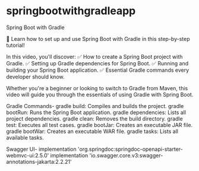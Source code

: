 # springbootwithgradleapp
Spring Boot with Gradle

🚀 Learn how to set up and use Spring Boot with Gradle in this step-by-step tutorial!

In this video, you'll discover:
✅ How to create a Spring Boot project with Gradle.
✅ Setting up Gradle dependencies for Spring Boot.
✅ Running and building your Spring Boot application.
✅ Essential Gradle commands every developer should know.

Whether you're a beginner or looking to switch to Gradle from Maven, this video will guide you through the essentials of using Gradle with Spring Boot.

Gradle Commands-
gradle build: Compiles and builds the project.
gradle bootRun: Runs the Spring Boot application.
gradle dependencies: Lists all project dependencies.
gradle clean: Removes the build directory.
gradle test: Executes all test cases.
gradle bootJar: Creates an executable JAR file.
gradle bootWar: Creates an executable WAR file.
gradle tasks: Lists all available tasks.

Swagger UI-
implementation 'org.springdoc:springdoc-openapi-starter-webmvc-ui:2.5.0'
implementation 'io.swagger.core.v3:swagger-annotations-jakarta:2.2.21'
